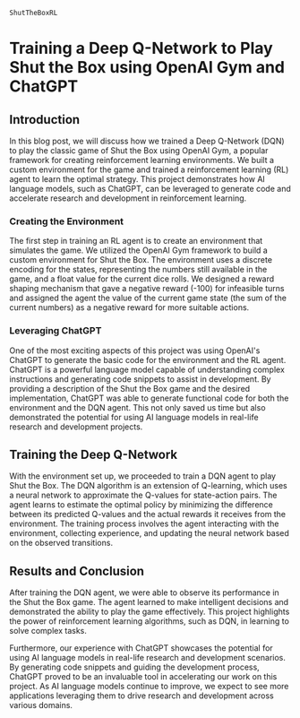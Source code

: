 `ShutTheBoxRL`
# Training a Deep Q-Network to Play Shut the Box using OpenAI Gym and ChatGPT

## Introduction
In this blog post, we will discuss how we trained a Deep Q-Network (DQN) to play the classic game of Shut the Box using OpenAI Gym, a popular framework for creating reinforcement learning environments. We built a custom environment for the game and trained a reinforcement learning (RL) agent to learn the optimal strategy. This project demonstrates how AI language models, such as ChatGPT, can be leveraged to generate code and accelerate research and development in reinforcement learning.

### Creating the Environment
The first step in training an RL agent is to create an environment that simulates the game. We utilized the OpenAI Gym framework to build a custom environment for Shut the Box. The environment uses a discrete encoding for the states, representing the numbers still available in the game, and a float value for the current dice rolls. We designed a reward shaping mechanism that gave a negative reward (-100) for infeasible turns and assigned the agent the value of the current game state (the sum of the current numbers) as a negative reward for more suitable actions.

### Leveraging ChatGPT
One of the most exciting aspects of this project was using OpenAI's ChatGPT to generate the basic code for the environment and the RL agent. ChatGPT is a powerful language model capable of understanding complex instructions and generating code snippets to assist in development. By providing a description of the Shut the Box game and the desired implementation, ChatGPT was able to generate functional code for both the environment and the DQN agent. This not only saved us time but also demonstrated the potential for using AI language models in real-life research and development projects.

## Training the Deep Q-Network
With the environment set up, we proceeded to train a DQN agent to play Shut the Box. The DQN algorithm is an extension of Q-learning, which uses a neural network to approximate the Q-values for state-action pairs. The agent learns to estimate the optimal policy by minimizing the difference between its predicted Q-values and the actual rewards it receives from the environment. The training process involves the agent interacting with the environment, collecting experience, and updating the neural network based on the observed transitions.

## Results and Conclusion
After training the DQN agent, we were able to observe its performance in the Shut the Box game. The agent learned to make intelligent decisions and demonstrated the ability to play the game effectively. This project highlights the power of reinforcement learning algorithms, such as DQN, in learning to solve complex tasks.

Furthermore, our experience with ChatGPT showcases the potential for using AI language models in real-life research and development scenarios. By generating code snippets and guiding the development process, ChatGPT proved to be an invaluable tool in accelerating our work on this project. As AI language models continue to improve, we expect to see more applications leveraging them to drive research and development across various domains.
